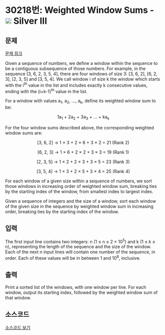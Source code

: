 # 30218번: Weighted Window Sums - <img src="https://static.solved.ac/tier_small/8.svg" style="height:20px" /> Silver III

<!-- performance -->

<!-- 문제 제출 후 깃허브에 푸시를 했을 때 제출한 코드의 성능이 입력될 공간입니다.-->

<!-- end -->

## 문제

[문제 링크](https://boj.kr/30218)


<p>Given a sequence of numbers, we define a window within the sequence to be a contiguous subsequence of those numbers. For example, in the sequence [3, 6, 2, 3, 5, 4], there are four windows of size 3: [3, 6, 2], [6, 2, 3], [2, 3, 5] and [3, 5, 4]. We call window i of size k the window which starts with the i<sup>th</sup> value in the list and includes exactly k consecutive values, ending with the (i+k-1)<sup>th</sup> value in the list.</p>

<p>For a window with values a<sub>1</sub>, a<sub>2</sub>, …, a<sub>k</sub>, define its weighted window sum to be:</p>

<p style="text-align: center;">1a<sub>1</sub> + 2a<sub>2</sub> + 3a<sub>3</sub> + … + ka<sub>k</sub></p>

<p>For the four window sums described above, the corresponding weighted window sums are:</p>

<p style="text-align: center;">[3, 6, 2] → 1 × 3 + 2 × 6 + 3 × 2 = 21 (Rank 2)</p>

<p style="text-align: center;">[6, 2, 3] → 1 × 6 + 2 × 2 + 3 × 3 = 19 (Rank 1)</p>

<p style="text-align: center;">[2, 3, 5] → 1 × 2 + 2 × 3 + 3 × 5 = 23 (Rank 3)</p>

<p style="text-align: center;">[3, 5, 4] → 1 × 3 + 2 × 5 + 3 × 4 = 25 (Rank 4)</p>

<p>For each window of a given size within a sequence of numbers, we sort those windows in increasing order of weighted window sum, breaking ties by the starting index of the window, from smallest index to largest index.</p>

<p>Given a sequence of integers and the size of a window, sort each window of the given size in the sequence by weighted window sum in increasing order, breaking ties by the starting index of the window.</p>



## 입력


<p>The first input line contains two integers: n (1 ≤ n ≤ 2 × 10<sup>5</sup>) and k (1 ≤ k ≤ n), representing the length of the sequence and the size of the window. Each of the next n input lines will contain one number of the sequence, in order. Each of these values will be in between 1 and 10<sup>8</sup>, inclusive.</p>



## 출력


<p>Print a sorted list of the windows, with one window per line. For each window, output its starting index, followed by the weighted window sum of that window.</p>



## 소스코드

[소스코드 보기](Main.java)